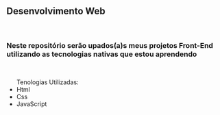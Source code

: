 <h2>Desenvolvimento Web</h2>
<br>
<h3>Neste repositório serão upados(a)s meus projetos Front-End utilizando as tecnologias nativas que estou aprendendo</h3> 
<br>
<ul> Tenologias Utilizadas: 
<li>Html</li>
<li>Css</li>
<li>JavaScript</li>
</ul>
